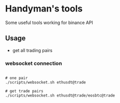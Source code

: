 # Handyman's tools

Some useful tools working for binance API

## Usage

* get all trading pairs

### websocket connection
```shell

# one pair
./scripts/websocket.sh ethusdt@trade

# get trade pairs
./scripts/websocket.sh ethusdt@trade/eosbtc@trade

```

